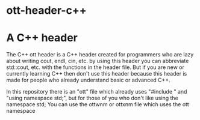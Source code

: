 # ott-header-c++
A C++ header
===================
The C++ ott header is a C++ header created for programmers who are lazy about writing cout, endl, cin, etc. by using this header you can abbreviate std::cout, etc. with the functions in the header file. But if you are new or currently learning C++ then don't use this header because this header is made for people who already understand basic or advanced C++.

In this repository there is an "ott" file which already uses "#include <iostream>" and "using namespace std;", but for those of you who don't like using the namespace std; You can use the ottwnm or ottxnm file which uses the ott namespace

